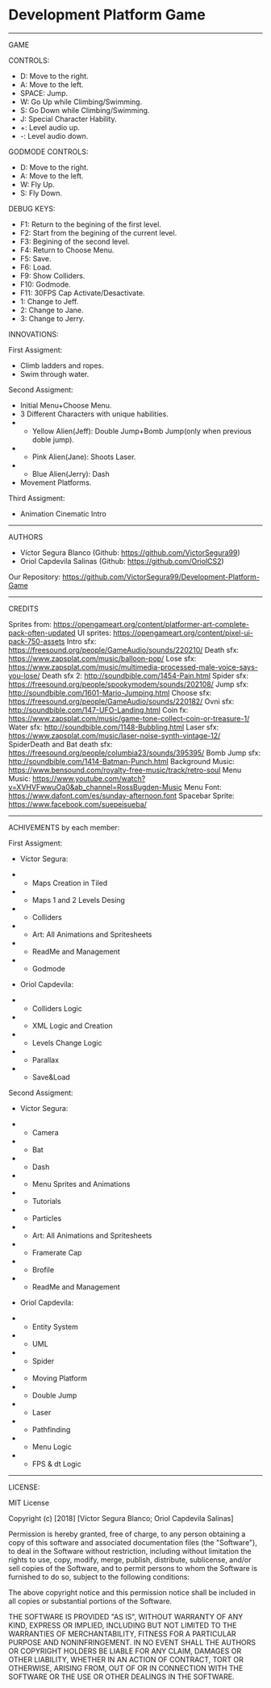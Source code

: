 ﻿# Development Platform Game
_____________
GAME

CONTROLS:
- D: Move to the right.
- A: Move to the left.
- SPACE: Jump.
- W: Go Up while Climbing/Swimming.
- S: Go Down while Climbing/Swimming.
- J: Special Character Hability.
- +: Level audio up.
- -: Level audio down.

GODMODE CONTROLS:
- D: Move to the right.
- A: Move to the left.
- W: Fly Up.
- S: Fly Down.

DEBUG KEYS:
- F1: Return to the begining of the first level.
- F2: Start from the begining of the current level.
- F3: Begining of the second level.
- F4: Return to Choose Menu.
- F5: Save.
- F6: Load.
- F9: Show Colliders.
- F10: Godmode.
- F11: 30FPS Cap Activate/Desactivate.
- 1: Change to Jeff.
- 2: Change to Jane.
- 3: Change to Jerry.

INNOVATIONS:

First Assigment:

- Climb ladders and ropes.
- Swim through water.

Second Assigment:

- Initial Menu+Choose Menu.
- 3 Different Characters with unique habilities.
- - Yellow Alien(Jeff): Double Jump+Bomb Jump(only when previous doble jump).
- - Pink Alien(Jane): Shoots Laser.
- - Blue Alien(Jerry): Dash
- Movement Platforms.

Third Assigment:

- Animation Cinematic Intro
_____________
AUTHORS
- Víctor Segura Blanco (Github: https://github.com/VictorSegura99)
- Oriol Capdevila Salinas (Github: https://github.com/OriolCS2)

Our Repository: https://github.com/VictorSegura99/Development-Platform-Game
_____________
CREDITS

Sprites from: https://opengameart.org/content/platformer-art-complete-pack-often-updated
UI sprites: https://opengameart.org/content/pixel-ui-pack-750-assets
Intro sfx: https://freesound.org/people/GameAudio/sounds/220210/
Death sfx: https://www.zapsplat.com/music/balloon-pop/
Lose sfx: https://www.zapsplat.com/music/multimedia-processed-male-voice-says-you-lose/
Death sfx 2: http://soundbible.com/1454-Pain.html
Spider sfx: https://freesound.org/people/spookymodem/sounds/202108/
Jump sfx: http://soundbible.com/1601-Mario-Jumping.html
Choose sfx: https://freesound.org/people/GameAudio/sounds/220182/
Ovni sfx: http://soundbible.com/147-UFO-Landing.html
Coin fx: https://www.zapsplat.com/music/game-tone-collect-coin-or-treasure-1/
Water sfx: http://soundbible.com/1148-Bubbling.html
Laser sfx: https://www.zapsplat.com/music/laser-noise-synth-vintage-12/
SpiderDeath and Bat death sfx: https://freesound.org/people/columbia23/sounds/395395/
Bomb Jump sfx: http://soundbible.com/1414-Batman-Punch.html
Background Music: https://www.bensound.com/royalty-free-music/track/retro-soul
Menu Music: https://www.youtube.com/watch?v=XVHVFwwuOa0&ab_channel=RossBugden-Music
Menu Font: https://www.dafont.com/es/sunday-afternoon.font
Spacebar Sprite: https://www.facebook.com/suepeisueba/

_____________
ACHIVEMENTS by each member:

First Assigment:

- Víctor Segura:
- - Maps Creation in Tiled
- - Maps 1 and 2 Levels Desing
- - Colliders 
- - Art: All Animations and Spritesheets
- - ReadMe and Management 
- - Godmode

- Oriol Capdevila:
- - Colliders Logic
- - XML Logic and Creation
- - Levels Change Logic
- - Parallax
- - Save&Load

Second Assigment:

- Víctor Segura:
- - Camera
- - Bat
- - Dash
- - Menu Sprites and Animations
- - Tutorials
- - Particles
- - Art: All Animations and Spritesheets
- - Framerate Cap
- - Brofile
- - ReadMe and Management 

- Oriol Capdevila:
- - Entity System
- - UML
- - Spider
- - Moving Platform
- - Double Jump
- - Laser
- - Pathfinding
- - Menu Logic
- - FPS & dt Logic

_____________
LICENSE:

MIT License

Copyright (c) [2018] [Víctor Segura Blanco; Oriol Capdevila Salinas]

Permission is hereby granted, free of charge, to any person obtaining a copy
of this software and associated documentation files (the "Software"), to deal
in the Software without restriction, including without limitation the rights
to use, copy, modify, merge, publish, distribute, sublicense, and/or sell
copies of the Software, and to permit persons to whom the Software is
furnished to do so, subject to the following conditions:

The above copyright notice and this permission notice shall be included in all
copies or substantial portions of the Software.

THE SOFTWARE IS PROVIDED "AS IS", WITHOUT WARRANTY OF ANY KIND, EXPRESS OR
IMPLIED, INCLUDING BUT NOT LIMITED TO THE WARRANTIES OF MERCHANTABILITY,
FITNESS FOR A PARTICULAR PURPOSE AND NONINFRINGEMENT. IN NO EVENT SHALL THE
AUTHORS OR COPYRIGHT HOLDERS BE LIABLE FOR ANY CLAIM, DAMAGES OR OTHER
LIABILITY, WHETHER IN AN ACTION OF CONTRACT, TORT OR OTHERWISE, ARISING FROM,
OUT OF OR IN CONNECTION WITH THE SOFTWARE OR THE USE OR OTHER DEALINGS IN THE
SOFTWARE.